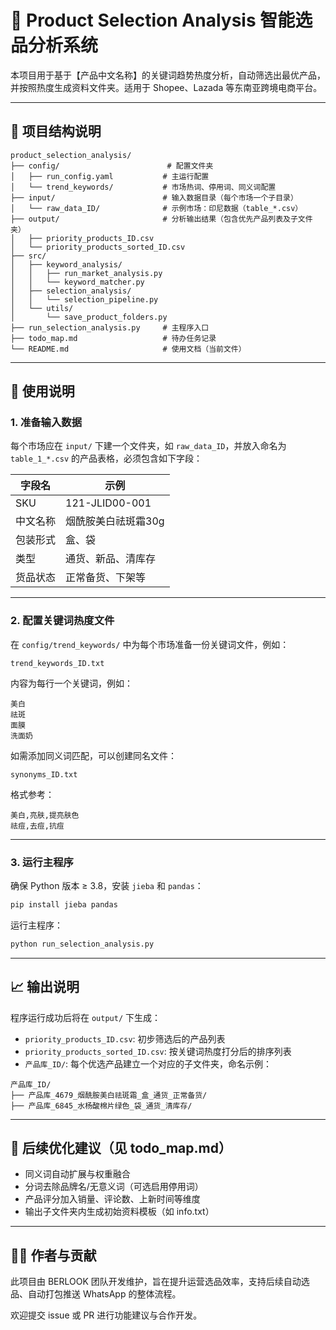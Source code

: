 
# 🧠 Product Selection Analysis 智能选品分析系统

本项目用于基于【产品中文名称】的关键词趋势热度分析，自动筛选出最优产品，并按照热度生成资料文件夹。适用于 Shopee、Lazada 等东南亚跨境电商平台。

---

## 📂 项目结构说明

```
product_selection_analysis/
├── config/                        # 配置文件夹
│   ├── run_config.yaml           # 主运行配置
│   └── trend_keywords/           # 市场热词、停用词、同义词配置
├── input/                        # 输入数据目录（每个市场一个子目录）
│   └── raw_data_ID/              # 示例市场：印尼数据（table_*.csv）
├── output/                       # 分析输出结果（包含优先产品列表及子文件夹）
│   ├── priority_products_ID.csv
│   └── priority_products_sorted_ID.csv
├── src/
│   ├── keyword_analysis/
│   │   ├── run_market_analysis.py
│   │   └── keyword_matcher.py
│   ├── selection_analysis/
│   │   └── selection_pipeline.py
│   └── utils/
│       └── save_product_folders.py
├── run_selection_analysis.py     # 主程序入口
├── todo_map.md                   # 待办任务记录
└── README.md                     # 使用文档（当前文件）
```

---

## 🚀 使用说明

### 1. 准备输入数据

每个市场应在 `input/` 下建一个文件夹，如 `raw_data_ID`，并放入命名为 `table_1_*.csv` 的产品表格，必须包含如下字段：

| 字段名       | 示例                  |
|--------------|-----------------------|
| SKU          | 121-JLID00-001        |
| 中文名称     | 烟酰胺美白祛斑霜30g   |
| 包装形式     | 盒、袋                |
| 类型         | 通货、新品、清库存    |
| 货品状态     | 正常备货、下架等      |

---

### 2. 配置关键词热度文件

在 `config/trend_keywords/` 中为每个市场准备一份关键词文件，例如：

```
trend_keywords_ID.txt
```

内容为每行一个关键词，例如：

```
美白
祛斑
面膜
洗面奶
```

如需添加同义词匹配，可以创建同名文件：

```
synonyms_ID.txt
```

格式参考：

```
美白,亮肤,提亮肤色
祛痘,去痘,抗痘
```

---

### 3. 运行主程序

确保 Python 版本 ≥ 3.8，安装 `jieba` 和 `pandas`：

```bash
pip install jieba pandas
```

运行主程序：

```bash
python run_selection_analysis.py
```

---

## 📈 输出说明

程序运行成功后将在 `output/` 下生成：

- `priority_products_ID.csv`: 初步筛选后的产品列表
- `priority_products_sorted_ID.csv`: 按关键词热度打分后的排序列表
- `产品库_ID/`: 每个优选产品建立一个对应的子文件夹，命名示例：

```
产品库_ID/
├── 产品库_4679_烟酰胺美白祛斑霜_盒_通货_正常备货/
├── 产品库_6845_水杨酸棉片绿色_袋_通货_清库存/
```

---

## 🧩 后续优化建议（见 todo_map.md）

- 同义词自动扩展与权重融合
- 分词去除品牌名/无意义词（可选启用停用词）
- 产品评分加入销量、评论数、上新时间等维度
- 输出子文件夹内生成初始资料模板（如 info.txt）

---

## 👨‍💻 作者与贡献

此项目由 BERLOOK 团队开发维护，旨在提升运营选品效率，支持后续自动选品、自动打包推送 WhatsApp 的整体流程。

欢迎提交 issue 或 PR 进行功能建议与合作开发。
